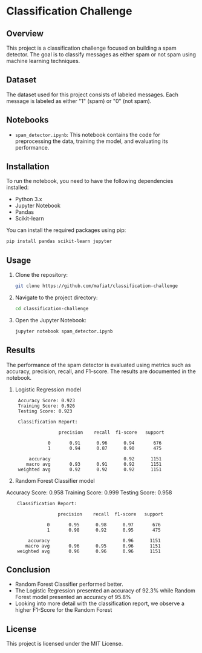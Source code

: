 # Classification Challenge

## Overview

This project is a classification challenge focused on building a spam detector. The goal is to classify messages as either spam or not spam using machine learning techniques.

## Dataset

The dataset used for this project consists of labeled messages. Each message is labeled as either "1" (spam) or "0" (not spam).

## Notebooks

- `spam_detector.ipynb`: This notebook contains the code for preprocessing the data, training the model, and evaluating its performance.

## Installation

To run the notebook, you need to have the following dependencies installed:

- Python 3.x
- Jupyter Notebook
- Pandas
- Scikit-learn

You can install the required packages using pip:

```bash
pip install pandas scikit-learn jupyter
```

## Usage

1. Clone the repository:
    ```bash
    git clone https://github.com/mafiat/classification-challenge
    ```
2. Navigate to the project directory:
    ```bash
    cd classification-challenge
    ```
3. Open the Jupyter Notebook:
    ```bash
    jupyter notebook spam_detector.ipynb
    ```

## Results

The performance of the spam detector is evaluated using metrics such as accuracy, precision, recall, and F1-score. The results are documented in the notebook.

1. Logistic Regression model

        Accuracy Score: 0.923
        Training Score: 0.926
        Testing Score: 0.923

        Classification Report:

                       precision    recall  f1-score   support

                   0       0.91      0.96      0.94       676
                   1       0.94      0.87      0.90       475

            accuracy                           0.92      1151
           macro avg       0.93      0.91      0.92      1151
        weighted avg       0.92      0.92      0.92      1151

2. Random Forest Classifier model

Accuracy Score: 0.958
Training Score: 0.999
Testing Score: 0.958

        Classification Report:

                       precision    recall  f1-score   support

                   0       0.95      0.98      0.97       676
                   1       0.98      0.92      0.95       475

            accuracy                           0.96      1151
           macro avg       0.96      0.95      0.96      1151
        weighted avg       0.96      0.96      0.96      1151

## Conclusion

* Random Forest Classifier performed better.
* The Logistic Regression presented an accuracy of 92.3% while Random Forest model presented an accuracy of 95.8%
* Looking into more detail with the classification report, we observe a higher F1-Score for the Random Forest

## License

This project is licensed under the MIT License.
